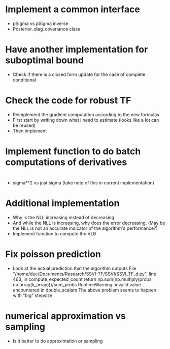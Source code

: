 # Implement a common interface
- pSigma vs pSigma inverse
- Posterior_diag_covariance class

# Have another implementation for suboptimal bound
- Check if there is a closed form update for the case of complete conditional 


# Check the code for robust TF
- Reimplement the gradient computation according to the new formulas
- First start by writing down what i need to estimate (looks like a lot 
can be reused)
- Then implement

# Implement function to do batch computations of derivatives


# 
- sigma**2 vs just sigma (take note of this in current implementation)

# Additional implementation
- Why is the NLL increasing instead of decreasing
- And while the NLL is increasing, why does the error decreasing,
(May be the NLL is not an accurate indicator of the algorithm's performance?) 
- Implement function to compute the VLB


# Fix poisson prediction
- Look at the actual prediction that the algorithm outputs
  File "/home/duc/Documents/Research/SSVI-TF/SSVI/SSVI_TF_d.py", line 463, in compute_expected_count
    return np.sum(np.multiply(probs, np.array(k_array)))/sum_probs
RuntimeWarning: invalid value encountered in double_scalars
The above problem seems to happen with "big" stepsize

# numerical approximation vs sampling
- Is it better to do approximation or sampling




